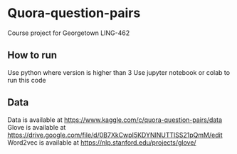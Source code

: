 # Quora-question-pairs
Course project for Georgetown LING-462

 ## How to run
 Use python where version is higher than 3
 Use jupyter notebook or colab to run this code

 ## Data
 Data is available at https://www.kaggle.com/c/quora-question-pairs/data
 Glove is available at https://drive.google.com/file/d/0B7XkCwpI5KDYNlNUTTlSS21pQmM/edit
 Word2vec is available at https://nlp.stanford.edu/projects/glove/
